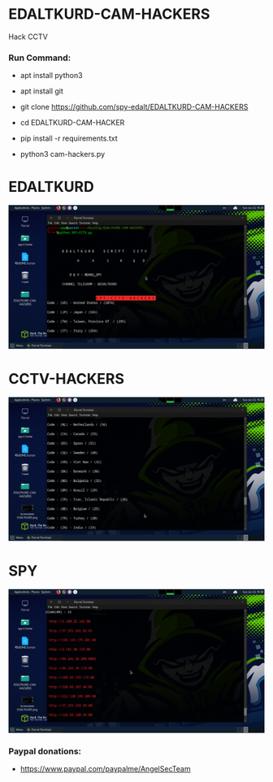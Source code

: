 # EDALTKURD-CAM-HACKERS

Hack CCTV

<h3> Run Command: </h3>

* apt install python3

* apt install git

* git clone https://github.com/spy-edalt/EDALTKURD-CAM-HACKERS

* cd EDALTKURD-CAM-HACKER

* pip install -r requirements.txt

* python3 cam-hackers.py 

# EDALTKURD

<img src="https://github.com/spy-edalt/EDALTKURD-CAM-HACKERS/blob/main/Screenshot%20EDALTKURD.png">

# CCTV-HACKERS

<img src="https://github.com/spy-edalt/EDALTKURD-CAM-HACKERS/blob/main/Screenshot%20EDALTKURD2.png">

# SPY

<img src="https://github.com/spy-edalt/EDALTKURD-CAM-HACKERS/blob/main/Screenshot%20EDALTKURD3.png">


<h3> Paypal donations: </h3>

* https://www.paypal.com/paypalme/AngelSecTeam
